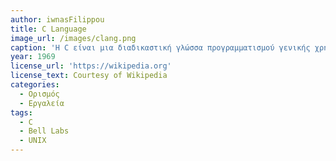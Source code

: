 ```yaml
---
author: iwnasFilippou
title: C Language
image_url: /images/clang.png
caption: 'Η C είναι μια διαδικαστική γλώσσα προγραμματισμού γενικής χρήσης, η οποία αναπτύχθηκε αρχικά, μεταξύ του 1969 και του 1973, από τον Ντένις Ρίτσι στα εργαστήρια AT&T Bell Labs για να χρησιμοποιηθεί για την ανάπτυξη του λειτουργικού συστήματος UNIX. Όπως οι περισσότερες διαδικαστικές γλώσσες προγραμματισμού που ακολουθούν την παράδοση της ALGOL, η C έχει δυνατότητες δομημένου προγραμματισμού και επιτρέπει τη χρήση αναδρομής (αλλά όχι και εμφωλευμένων συναρτήσεων), ενώ, ο στατικός ορισμός του τύπου των μεταβλητών που επιβάλλει, προλαμβάνει πολλά σφάλματα κατά την χρήση τους. Ο σχεδιασμός της περιλαμβάνει δομές που μεταφράζονται αποδοτικά σε τυπικές εντολές μηχανής (machine instructions) και εξ αιτίας αυτού χρησιμοποιείται συχνά σε εφαρμογές που παλιότερα γράφονταν σε συμβολική γλώσσα (assembly language).'
year: 1969
license_url: 'https://wikipedia.org' 
license_text: Courtesy of Wikipedia 
categories:
  - Ορισμός 
  - Εργαλεία 
tags:
  - C
  - Bell Labs
  - UNIX 
---
```

